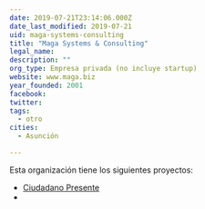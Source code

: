 ```yaml
---
date: 2019-07-21T23:14:06.000Z
date_last_modified: 2019-07-21
uid: maga-systems-consulting
title: "Maga Systems & Consulting"
legal_name: 
description: ""
org_type: Empresa privada (no incluye startup)
website: www.maga.biz
year_founded: 2001
facebook: 
twitter: 
tags:
  - otro
cities: 
  - Asunción

---
```


Esta organización tiene los siguientes proyectos:

- [Ciudadano Presente](/i/ciudadano-presente.html)
- [](/i/ciudadano-presente.html)
